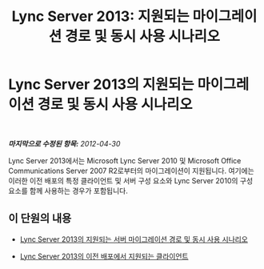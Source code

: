 ﻿---
title: 'Lync Server 2013: 지원되는 마이그레이션 경로 및 동시 사용 시나리오'
TOCTitle: 지원되는 마이그레이션 경로 및 동시 사용 시나리오
ms:assetid: 55449540-2f94-4a7c-9533-2b54e93fca58
ms:mtpsurl: https://technet.microsoft.com/ko-kr/library/Gg398367(v=OCS.15)
ms:contentKeyID: 49303669
ms.date: 08/10/2015
mtps_version: v=OCS.15
ms.translationtype: HT
---

# Lync Server 2013의 지원되는 마이그레이션 경로 및 동시 사용 시나리오

 

_**마지막으로 수정된 항목:** 2012-04-30_

Lync Server 2013에서는 Microsoft Lync Server 2010 및 Microsoft Office Communications Server 2007 R2로부터의 마이그레이션이 지원됩니다. 여기에는 이러한 이전 배포의 특정 클라이언트 및 서버 구성 요소와 Lync Server 2010의 구성 요소를 함께 사용하는 경우가 포함됩니다.

## 이 단원의 내용

  - [Lync Server 2013의 지원되는 서버 마이그레이션 경로 및 동시 사용 시나리오](lync-server-2013-supported-server-migration-paths-and-coexistence-scenarios.md)

  - [Lync Server 2013의 이전 배포에서 지원되는 클라이언트](lync-server-2013-supported-clients-from-previous-deployments.md)


